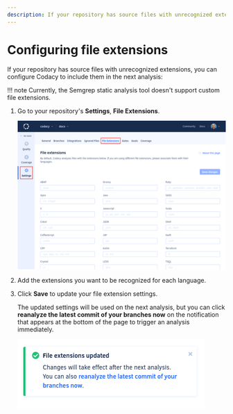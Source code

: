 ```yaml
---
description: If your repository has source files with unrecognized extensions, you can configure Codacy to include them in the next analysis.
---
```


# Configuring file extensions

If your repository has source files with unrecognized extensions, you can configure Codacy to include them in the next analysis:

!!! note
    Currently, the <span class="skip-vale">Semgrep</span> static analysis tool doesn't support custom file extensions.

1.  Go to your repository's **Settings**, **File Extensions**.

    ![Configuring file extensions](images/file-extensions.png)

1.  Add the extensions you want to be recognized for each language.

1.  Click **Save** to update your file extension settings.

    The updated settings will be used on the next analysis, but you can click **reanalyze the latest commit of your branches now** on the notification that appears at the bottom of the page to trigger an analysis immediately.

    ![Analyze now](images/file-extensions-analyze.png)
